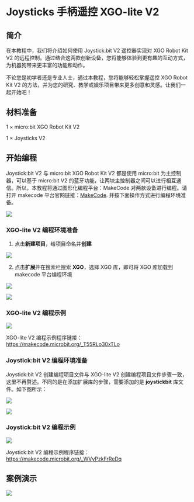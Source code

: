 ﻿---
sidebar_position: 1
sidebar_label: Joysticks 手柄遥控 XGO-lite V2
---

# Joysticks 手柄遥控 XGO-lite V2

## 简介

在本教程中，我们将介绍如何使用 Joystick:bit V2 遥控器实现对 XGO Robot Kit V2 的远程控制。通过结合这两款创新设备，您将能够体验到更有趣的互动方式，为机器狗带来更丰富的功能和动作。

不论您是初学者还是专业人士，通过本教程，您将能够轻松掌握遥控 XGO Robot Kit V2 的方法，并为您的研究、教学或娱乐项目带来更多创意和灵感。让我们一起开始吧！

## 材料准备

1 × micro:bit XGO Robot Kit V2

1 × Joysticks V2

## 开始编程

Joystick:bit V2 与 micro:bit XGO Robot Kit V2 都是使用 micro:bit 为主控制器，可以基于 micro:bit V2 的蓝牙功能，让两块主控制器之间可以进行相互通信。所以，本教程将通过图形化编程平台：MakeCode 对两款设备进行编程。请打开 makecode 平台官网链接：[MakeCode](https://makecode.microbit.org/#). 并按下面操作方式进行编程环境准备。

![](https://wiki-media-ef.oss-cn-hongkong.aliyuncs.com/docs/microbit/robot/xgo-robot-kit-v2/images/microbit-xgo-lite-v2-makecode-01.png)

### XGO-lite V2 编程环境准备

1.  点击**新建项目**，给项目命名并**创建**

![](https://wiki-media-ef.oss-cn-hongkong.aliyuncs.com/docs/microbit/robot/xgo-robot-kit-v2/images/microbit-xgo-lite-v2-makecode-02.png)



2. 点击**扩展**并在搜索栏搜索 **XGO**，选择 XGO 库，即可将 XGO 库加载到 makecode 平台编程环境



![](https://wiki-media-ef.oss-cn-hongkong.aliyuncs.com/docs/microbit/robot/xgo-robot-kit-v2/images/microbit-xgo-lite-v2-makecode-03.png)

![](https://wiki-media-ef.oss-cn-hongkong.aliyuncs.com/docs/microbit/robot/xgo-robot-kit-v2/images/microbit-xgo-lite-v2-makecode-03-1.png)

### XGO-lite V2 编程示例

![](https://wiki-media-ef.oss-cn-hongkong.aliyuncs.com/docs/microbit/robot/xgo-robot-kit-v2/images/microbit-xgo-lite-v2-makecode-03-4.png)



XGO-lite V2 编程示例程序链接：https://makecode.microbit.org/_T55RLo30xTLo

### Joystick:bit V2 编程环境准备

Joystick:bit V2 创建编程项目文件与 XGO-lite V2 创建编程项目文件步骤一致，这里不再赘述。不同的是在添加扩展库的步骤，需要添加的是 **joystickbit** 库文件。如下图所示：

![](https://wiki-media-ef.oss-cn-hongkong.aliyuncs.com/docs/microbit/robot/xgo-robot-kit-v2/images/microbit-xgo-lite-v2-makecode-03-2.png)

![](https://wiki-media-ef.oss-cn-hongkong.aliyuncs.com/docs/microbit/robot/xgo-robot-kit-v2/images/microbit-xgo-lite-v2-makecode-03-3.png)

### Joystick:bit V2 编程示例

![](https://wiki-media-ef.oss-cn-hongkong.aliyuncs.com/docs/microbit/robot/xgo-robot-kit-v2/images/microbit-xgo-lite-v2-makecode-03-5.png)



Joystick:bit V2 编程示例程序链接：https://makecode.microbit.org/_WVyPzkFrReDq



## 案例演示

![](https://wiki-media-ef.oss-cn-hongkong.aliyuncs.com/docs/microbit/robot/xgo-robot-kit-v2/images/microbit-xgo-lite-v2-makecode-0113.gif)

